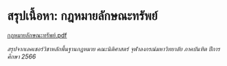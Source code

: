 # สรุปเนื้อหา: กฎหมายลักษณะทรัพย์

[กฎหมายลักษณะทรัพย์.pdf](https://github.com/wattanit/thai-law-summaries/blob/main/%E0%B8%81%E0%B8%8E%E0%B8%AB%E0%B8%A1%E0%B8%B2%E0%B8%A2%E0%B8%A5%E0%B8%B1%E0%B8%81%E0%B8%A9%E0%B8%93%E0%B8%B0%E0%B8%97%E0%B8%A3%E0%B8%B1%E0%B8%9E%E0%B8%A2%E0%B9%8C/%E0%B8%81%E0%B8%8E%E0%B8%AB%E0%B8%A1%E0%B8%B2%E0%B8%A2%E0%B8%A5%E0%B8%B1%E0%B8%81%E0%B8%A9%E0%B8%93%E0%B8%B0%E0%B8%97%E0%B8%A3%E0%B8%B1%E0%B8%9E%E0%B8%A2%E0%B9%8C.pdf?raw=true)

_สรุปจากเลคเชอร์วิชาหลักพื้นฐานกฎหมาย คณะนิติศาสตร์ จุฬาลงกรณ์มหาวิทยาลัย ภาคบันฑิต ปีการศึกษา 2566_
